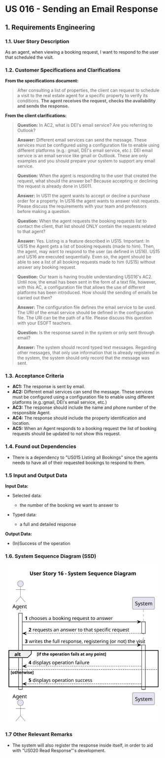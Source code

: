 # US 016 - Sending an Email Response

## 1. Requirements Engineering


### 1.1. User Story Description


As an agent, when viewing a booking request, I want to respond to the user that scheduled the visit.


### 1.2. Customer Specifications and Clarifications


**From the specifications document:**

> After consulting a list of properties, the client can request to schedule a visit to the real estate agent for a specific property to verify its conditions. **The agent receives the request, checks the availability and sends the response.**


**From the client clarifications:**

> **Question:** In AC2, what is DEI's email service? Are you referring to Outlook?
> 
> **Answer:** Different email services can send the message. These services must be configured using a configuration file to enable using different platforms (e.g.: gmail, DEI's email service, etc.). DEI email service is an email service like gmail or Outllook. These are only examples and you should prepare your system to support any email service.

> **Question:** When the agent is responding to the user that created the request, what should the answer be? Because accepting or declining the request is already done in US011.
> 
> **Answer:** In US11 the agent wants to accept or decline a purchase order for a property. In US16 the agent wants to answer visit requests. Please discuss the requirements with your team and professors before making a question.

> **Question:** When the agent requests the booking requests list to contact the client, that list should ONLY contain the requests related to that agent?
> 
> **Answer:** Yes. Listing is a feature described in US15. Important: In US15 the Agent gets a list of booking requests (made to him). Then, the agent, may want to respond to the user (as defined in US16). US15 and US16 are executed sequentially. Even so, the agent should be able to see a list of all booking requests made to him (US15) without answer any booking request.

> **Question:** Our team is having trouble understanding US016's AC2. Until now, the email has been sent in the form of a text file, however, with this AC, a configuration file that allows the use of different platforms has been introduced. How should the sending of emails be carried out then?
> 
> **Answer:** The configuration file defines the email service to be used. The URI of the email service should be defined in the configuration file. The URI can be the path of a file. Please discuss this question with your ESOFT teachers.

> **Question:** Is the response saved in the system or only sent through email?
> 
> **Answer:** The system should record typed text messages. Regarding other messages, that only use information that is already registered in the system, the system should only record that the message was sent.

### 1.3. Acceptance Criteria

* **AC1:** The response is sent by email.
* **AC2:** Different email services can send the message. These services must be configured using a configuration file to enable using different platforms (e.g.:gmail, DEI's email service, etc.) 
* **AC3:** The response should include the name and phone number of the responsible Agent.
* **AC4:** The response should include the property identification and location.
* **AC5:** When an Agent responds to a booking request the list of booking requests should be updated to not show this request.


### 1.4. Found out Dependencies


* There is a dependency to "US015 Listing all Bookings" since the agents needs to have all of their requested bookings to respond to them.


### 1.5 Input and Output Data


**Input Data:**

* Selected data:
  * the number of the booking we want to answer to

* Typed data:
    * a full and detailed response


**Output Data:**

* (In)Success of the operation

### 1.6. System Sequence Diagram (SSD)

![US016-SSD](svg/us016-system-sequence-diagram.svg)

### 1.7 Other Relevant Remarks

* The system will also register the response inside itself, in order to aid with "US020 Read Response"'s development.